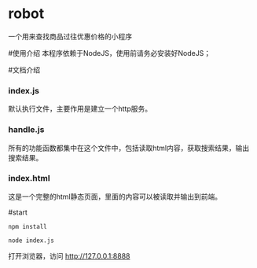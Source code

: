# robot
一个用来查找商品过往优惠价格的小程序

#使用介绍
本程序依赖于NodeJS，使用前请务必安装好NodeJS；  

#文档介绍
### index.js
默认执行文件，主要作用是建立一个http服务。

### handle.js
所有的功能函数都集中在这个文件中，包括读取html内容，获取搜索结果，输出搜索结果。

### index.html
这是一个完整的html静态页面，里面的内容可以被读取并输出到前端。

#start

`npm install`   

`node index.js`

打开浏览器，访问 http://127.0.0.1:8888
